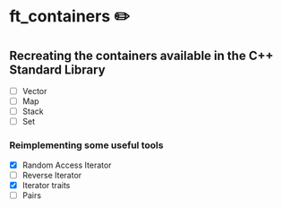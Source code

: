 # ft_containers  :pencil2:

## Recreating the containers available in the C++ Standard Library
- [ ] Vector
- [ ] Map
- [ ] Stack
- [ ] Set

### Reimplementing some useful tools
- [x] Random Access Iterator
- [ ] Reverse Iterator
- [x] Iterator traits
- [ ] Pairs
